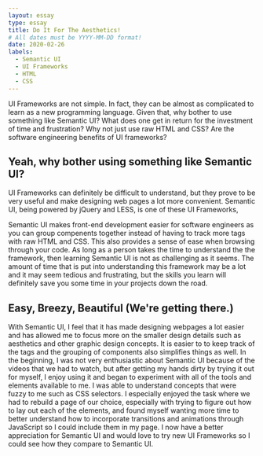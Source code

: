 ```yaml
---
layout: essay
type: essay
title: Do It For The Aesthetics!
# All dates must be YYYY-MM-DD format!
date: 2020-02-26
labels:
  - Semantic UI
  - UI Frameworks
  - HTML
  - CSS
---
```


UI Frameworks are not simple. In fact, they can be almost as complicated to learn as a new programming language. 
Given that, why bother to use something like Semantic UI? What does one get in return for the investment of time 
and frustration? Why not just use raw HTML and CSS? Are the software engineering benefits of UI frameworks?

## Yeah, why bother using something like Semantic UI?
UI Frameworks can definitely be difficult to understand, but they prove to be very useful and make designing web pages a lot more convenient. Semantic UI, being powered by jQuery and LESS, is one of these UI Frameworks, 

Semantic UI makes front-end development easier for software engineers as you can group compenents together 
instead of having to track more tags with raw HTML and CSS. This also provides a sense of ease when browsing through your 
code. As long as a person takes the time to understand the the framework, then learning Semantic UI is not as 
challenging as it seems. The amount of time that is put into understanding this framework may be a lot and it may seem tedious 
and frustrating, but the skills you learn will definitely save you some time in your projects down the road.


## Easy, Breezy, Beautiful (We're getting there.)

With Semantic UI, I feel that it has made designing webpages a lot easier and has allowed me to focus more on the smaller 
design details such as aesthetics and other graphic design concepts. It is easier to to keep track of the tags and the 
grouping of components also simplifies things as well. In the beginning, I was not very enthusiastic about Semantic UI because 
of the videos that we had to watch, but after getting my hands dirty by trying it out for myself, I enjoy using it and began 
to experiment with all of the tools and elements available to me. I was able to understand concepts that were fuzzy to me such 
as CSS selectors. I especially enjoyed the task where we had to rebuild a page of our choice, especially with trying to figure 
out how to lay out each of the elements, and found myself wanting more time to better understand how to incorporate 
transitions and animations through JavaScript so I could include them in my page. I now have a better appreciation for 
Semantic UI and would love to try new UI Frameworks so I could see how they compare to Semantic UI. 
